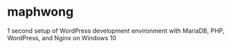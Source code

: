 # maphwong
1 second setup of WordPress development environment with MariaDB, PHP, WordPress, and Nginx on Windows 10
